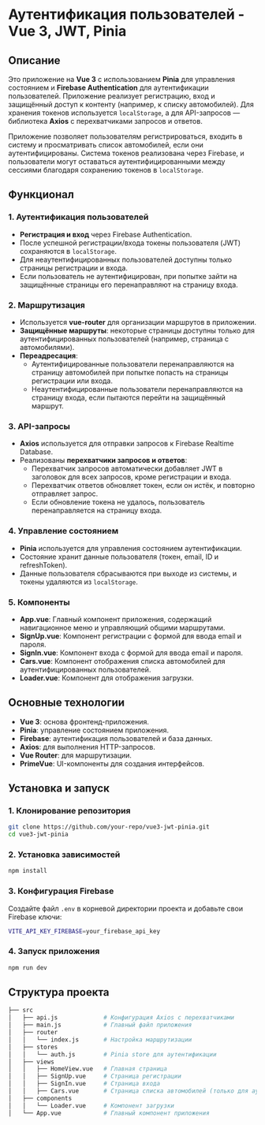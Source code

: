 # Аутентификация пользователей - Vue 3, JWT, Pinia

## Описание

Это приложение на **Vue 3** с использованием **Pinia** для управления состоянием и **Firebase Authentication** для аутентификации пользователей. Приложение реализует регистрацию, вход и защищённый доступ к контенту (например, к списку автомобилей). Для хранения токенов используется `localStorage`, а для API-запросов — библиотека **Axios** с перехватчиками запросов и ответов.

Приложение позволяет пользователям регистрироваться, входить в систему и просматривать список автомобилей, если они аутентифицированы. Система токенов реализована через Firebase, и пользователи могут оставаться аутентифицированными между сессиями благодаря сохранению токенов в `localStorage`.

## Функционал

### 1. **Аутентификация пользователей**
   - **Регистрация и вход** через Firebase Authentication.
   - После успешной регистрации/входа токены пользователя (JWT) сохраняются в `localStorage`.
   - Для неаутентифицированных пользователей доступны только страницы регистрации и входа.
   - Если пользователь не аутентифицирован, при попытке зайти на защищённые страницы его перенаправляют на страницу входа.

### 2. **Маршрутизация**
   - Используется **vue-router** для организации маршрутов в приложении.
   - **Защищённые маршруты**: некоторые страницы доступны только для аутентифицированных пользователей (например, страница с автомобилями).
   - **Переадресация**:
     - Аутентифицированные пользователи перенаправляются на страницу автомобилей при попытке попасть на страницы регистрации или входа.
     - Неаутентифицированные пользователи перенаправляются на страницу входа, если пытаются перейти на защищённый маршрут.

### 3. **API-запросы**
   - **Axios** используется для отправки запросов к Firebase Realtime Database.
   - Реализованы **перехватчики запросов и ответов**:
     - Перехватчик запросов автоматически добавляет JWT в заголовок для всех запросов, кроме регистрации и входа.
     - Перехватчик ответов обновляет токен, если он истёк, и повторно отправляет запрос.
     - Если обновление токена не удалось, пользователь перенаправляется на страницу входа.

### 4. **Управление состоянием**
   - **Pinia** используется для управления состоянием аутентификации.
   - Состояние хранит данные пользователя (токен, email, ID и refreshToken).
   - Данные пользователя сбрасываются при выходе из системы, и токены удаляются из `localStorage`.

### 5. **Компоненты**
   - **App.vue**: Главный компонент приложения, содержащий навигационное меню и управляющий общими маршрутами.
   - **SignUp.vue**: Компонент регистрации с формой для ввода email и пароля.
   - **SignIn.vue**: Компонент входа с формой для ввода email и пароля.
   - **Cars.vue**: Компонент отображения списка автомобилей для аутентифицированных пользователей.
   - **Loader.vue**: Компонент для отображения загрузки.

## Основные технологии

- **Vue 3**: основа фронтенд-приложения.
- **Pinia**: управление состоянием приложения.
- **Firebase**: аутентификация пользователей и база данных.
- **Axios**: для выполнения HTTP-запросов.
- **Vue Router**: для маршрутизации.
- **PrimeVue**: UI-компоненты для создания интерфейсов.

## Установка и запуск

### 1. Клонирование репозитория

```bash
git clone https://github.com/your-repo/vue3-jwt-pinia.git
cd vue3-jwt-pinia
```

### 2. Установка зависимостей

```bash
npm install
```

### 3. Конфигурация Firebase

Создайте файл `.env` в корневой директории проекта и добавьте свои Firebase ключи:

```bash
VITE_API_KEY_FIREBASE=your_firebase_api_key
```

### 4. Запуск приложения

```bash
npm run dev
```

## Структура проекта

```bash
├── src
│   ├── api.js             # Конфигурация Axios с перехватчиками
│   ├── main.js            # Главный файл приложения
│   ├── router
│   │   └── index.js       # Настройка маршрутизации
│   ├── stores
│   │   └── auth.js        # Pinia store для аутентификации
│   ├── views
│   │   ├── HomeView.vue   # Главная страница
│   │   ├── SignUp.vue     # Страница регистрации
│   │   ├── SignIn.vue     # Страница входа
│   │   ├── Cars.vue       # Страница списка автомобилей (только для аутентифицированных пользователей)
│   ├── components
│   │   └── Loader.vue     # Компонент загрузки
│   └── App.vue            # Главный компонент приложения
```


